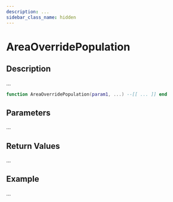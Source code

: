 ```yaml
---
description: ...
sidebar_class_name: hidden
---
```


# AreaOverridePopulation

## Description

...

```lua
function AreaOverridePopulation(param1, ...) --[[ ... ]] end
```

## Parameters

...

## Return Values

...

## Example

...

